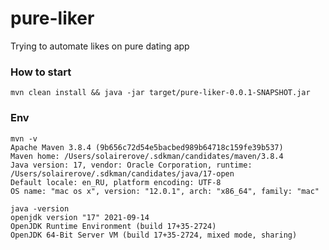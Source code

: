 # pure-liker
Trying to automate likes on pure dating app 

### How to start
```shell
mvn clean install && java -jar target/pure-liker-0.0.1-SNAPSHOT.jar
```

### Env
```shell
mvn -v
Apache Maven 3.8.4 (9b656c72d54e5bacbed989b64718c159fe39b537)
Maven home: /Users/solairerove/.sdkman/candidates/maven/3.8.4
Java version: 17, vendor: Oracle Corporation, runtime: /Users/solairerove/.sdkman/candidates/java/17-open
Default locale: en_RU, platform encoding: UTF-8
OS name: "mac os x", version: "12.0.1", arch: "x86_64", family: "mac"

java -version
openjdk version "17" 2021-09-14
OpenJDK Runtime Environment (build 17+35-2724)
OpenJDK 64-Bit Server VM (build 17+35-2724, mixed mode, sharing)
```
